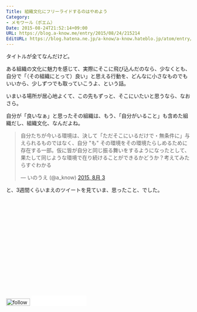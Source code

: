 ```yaml
---
Title: 組織文化にフリーライドするのはやめよう
Category:
- メモワール（ポエム）
Date: 2015-08-24T21:52:14+09:00
URL: https://blog.a-know.me/entry/2015/08/24/215214
EditURL: https://blog.hatena.ne.jp/a-know/a-know.hateblo.jp/atom/entry/8454420450106802879
---
```


タイトルが全てなんだけど。


ある組織の文化に魅力を感じて、実際にそこに飛び込んだのなら、少なくとも、自分で「（その組織にとって）良い」と思える行動を、どんなに小さなものでもいいから、少しずつでも取っていこうよ、という話。


いまいる場所が居心地よくて、この先もずっと、そこにいたいと思うなら、なおさら。


自分が「良いなぁ」と思ったその組織は、もう、「自分がいること」も含めた組織だし、組織文化、なんだよね。


<blockquote class="twitter-tweet" lang="ja"><p lang="ja" dir="ltr">自分たちが今いる環境は、決して「ただそこにいるだけで・無条件に」与えられるものではなく、自分 &quot;も&quot; その環境をその環境たらしめるために存在する一部。仮に皆が自分と同じ振る舞いをするようになったとして、果たして同じような環境で在り続けることができるかどうか？考えてみたらすぐわかる</p>&mdash; いのうえ (@a_know) <a href="https://twitter.com/a_know/status/628121915224293377">2015, 8月 3</a></blockquote>
<script async src="//platform.twitter.com/widgets.js" charset="utf-8"></script>


と、3週間くらいまえのツイートを見ていま、思ったこと、でした。


<script async src="//pagead2.googlesyndication.com/pagead/js/adsbygoogle.js"></script>
<!-- article-bottom2 -->
<ins class="adsbygoogle"
     style="display:inline-block;width:300px;height:250px"
     data-ad-client="ca-pub-3463034538369189"
     data-ad-slot="5274552934"></ins>
<script>
(adsbygoogle = window.adsbygoogle || []).push({});
</script>


<div>
<a href='http://cloud.feedly.com/#subscription%2Ffeed%2Fhttp%3A%2F%2Fblog.a-know.me%2Ffeed'  target='blank'><img id='feedlyFollow' src='//s3.feedly.com/img/follows/feedly-follow-rectangle-volume-small_2x.png' alt='follow us in feedly' width='65' height='20'></a>

<iframe src="//blog.hatena.ne.jp/a-know/a-know.hateblo.jp/subscribe/iframe" allowtransparency="true" frameborder="0" scrolling="no" width="150" height="28"></iframe>
</div>
